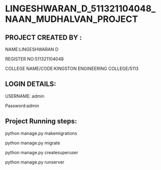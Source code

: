 # LINGESHWARAN_D_511321104048_NAAN_MUDHALVAN_PROJECT
## PROJECT CREATED BY : 

   NAME:LINGESHWARAN D

   REGISTER NO:511321104048

   COLLEGE NAME/CODE:KINGSTON ENGINEERING COLLEGE/5113
   
   ## LOGIN DETAILS:


USERNAME: admin


Password:admin









## Project Running steps:

python manage.py makemigrations

python manage.py migrate

python manage.py createsuperuser

python manage.py runserver

